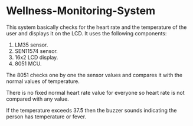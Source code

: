 # Wellness-Monitoring-System
This system basically checks for the heart rate and the temperature of the user and displays it on the LCD.
It uses the following components:
1) LM35 sensor.
2) SEN11574 sensor.
3) 16x2 LCD display.
4) 8051 MCU.

The 8051 checks one by one the sensor values and compares it with the normal values of temperature.

There is no fixed normal heart rate value for everyone so heart rate is not compared with any value.

If the temperature exceeds 37.5ͦ  then the buzzer sounds indicating the person has temperature or fever.
